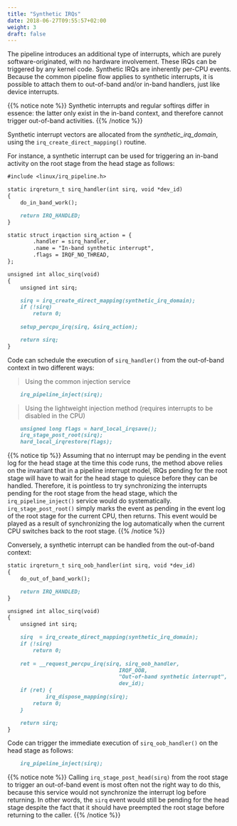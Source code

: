 ```yaml
---
title: "Synthetic IRQs"
date: 2018-06-27T09:55:57+02:00
weight: 3
draft: false
---
```


The pipeline introduces an additional type of interrupts, which are
purely software-originated, with no hardware involvement. These IRQs
can be triggered by any kernel code. Synthetic IRQs are inherently
per-CPU events. Because the common pipeline flow applies to synthetic
interrupts, it is possible to attach them to out-of-band and/or
in-band handlers, just like device interrupts.

{{% notice note %}}
Synthetic interrupts and regular softirqs differ in essence: the
latter only exist in the in-band context, and therefore cannot trigger
out-of-band activities.
{{% /notice %}}

Synthetic interrupt vectors are allocated from the
*synthetic_irq_domain*, using the `irq_create_direct_mapping()`
routine.

For instance, a synthetic interrupt can be used for triggering an
in-band activity on the root stage from the head stage as follows:

```markdown
#include <linux/irq_pipeline.h>

static irqreturn_t sirq_handler(int sirq, void *dev_id)
{
	do_in_band_work();

	return IRQ_HANDLED;
}

static struct irqaction sirq_action = {
        .handler = sirq_handler,
        .name = "In-band synthetic interrupt",
        .flags = IRQF_NO_THREAD,
};

unsigned int alloc_sirq(void)
{
	unsigned int sirq;

	sirq = irq_create_direct_mapping(synthetic_irq_domain);
	if (!sirq)
		return 0;
	
	setup_percpu_irq(sirq, &sirq_action);

	return sirq;
}
```

Code can schedule the execution of `sirq_handler()` from the
out-of-band context in two different ways:

> Using the common injection service

```markdown
	irq_pipeline_inject(sirq);
```

> Using the lightweight injection method (requires interrupts to be
  disabled in the CPU)

```markdown
	unsigned long flags = hard_local_irqsave();
	irq_stage_post_root(sirq);
	hard_local_irqrestore(flags);
```

{{% notice tip %}}
Assuming that no interrupt may be pending in the event log for the
head stage at the time this code runs, the method above relies on the
invariant that in a pipeline interrupt model, IRQs pending for the
root stage will have to wait for the head stage to quiesce before they
can be handled. Therefore, it is pointless to try synchronizing the
interrupts pending for the root stage from the head stage, which the
`irq_pipeline_inject()` service would do systematically.
`irq_stage_post_root()` simply marks the event as pending in the event
log of the root stage for the current CPU, then returns. This event
would be played as a result of synchronizing the log automatically when
the current CPU switches back to the root stage.
{{% /notice %}}

Conversely, a synthetic interrupt can be handled from the out-of-band
context:

```markdown
static irqreturn_t sirq_oob_handler(int sirq, void *dev_id)
{
	do_out_of_band_work();

	return IRQ_HANDLED;
}

unsigned int alloc_sirq(void)
{
	unsigned int sirq;

	sirq  = irq_create_direct_mapping(synthetic_irq_domain);
	if (!sirq)
		return 0;
     
	ret = __request_percpu_irq(sirq, sirq_oob_handler,
                                   IRQF_OOB,
                                   "Out-of-band synthetic interrupt",
                                   dev_id);
	if (ret) {
        	irq_dispose_mapping(sirq);
		return 0;
	}

	return sirq;
}
```
  
Code can trigger the immediate execution of `sirq_oob_handler()` on
the head stage as follows:

```markdown
	irq_pipeline_inject(sirq);
```

{{% notice note %}}
Calling `irq_stage_post_head(sirq)` from the root stage to trigger an
out-of-band event is most often not the right way to do this, because
this service would not synchronize the interrupt log before
returning. In other words, the `sirq` event would still be pending for
the head stage despite the fact that it should have preempted the root
stage before returning to the caller.
{{% /notice %}}
